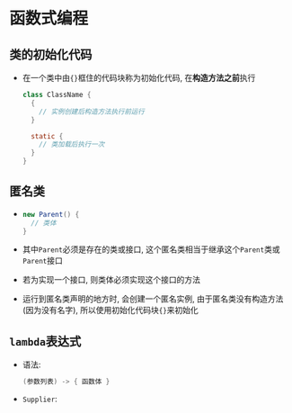 # 函数式编程

## 类的初始化代码

- 在一个类中由`{}`框住的代码块称为初始化代码, 在**构造方法之前**执行

  ```java
  class ClassName {
    {
      // 实例创建后构造方法执行前运行
    }

    static {
      // 类加载后执行一次
    }
  }
  ```

## 匿名类

- ```java
  new Parent() {
    // 类体
  }
  ```

- 其中`Parent`必须是存在的类或接口, 这个匿名类相当于继承这个`Parent`类或`Parent`接口
- 若为实现一个接口, 则类体必须实现这个接口的方法
- 运行到匿名类声明的地方时, 会创建一个匿名实例, 由于匿名类没有构造方法(因为没有名字), 所以使用初始化代码块`{}`来初始化

## `lambda`表达式

- 语法: 

  ```java
  (参数列表) -> { 函数体 }
  ```

- `Supplier`: 